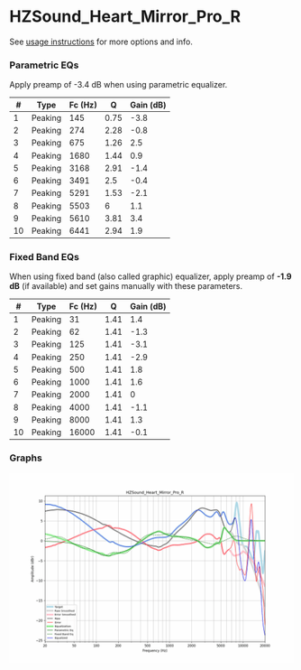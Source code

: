# HZSound_Heart_Mirror_Pro_R
See [usage instructions](https://github.com/jaakkopasanen/AutoEq#usage) for more options and info.

### Parametric EQs
Apply preamp of -3.4 dB when using parametric equalizer.

|   # | Type    |   Fc (Hz) |    Q |   Gain (dB) |
|-----|---------|-----------|------|-------------|
|   1 | Peaking |       145 | 0.75 |        -3.8 |
|   2 | Peaking |       274 | 2.28 |        -0.8 |
|   3 | Peaking |       675 | 1.26 |         2.5 |
|   4 | Peaking |      1680 | 1.44 |         0.9 |
|   5 | Peaking |      3168 | 2.91 |        -1.4 |
|   6 | Peaking |      3491 | 2.5  |        -0.4 |
|   7 | Peaking |      5291 | 1.53 |        -2.1 |
|   8 | Peaking |      5503 | 6    |         1.1 |
|   9 | Peaking |      5610 | 3.81 |         3.4 |
|  10 | Peaking |      6441 | 2.94 |         1.9 |

### Fixed Band EQs
When using fixed band (also called graphic) equalizer, apply preamp of **-1.9 dB** (if available) and set gains manually with these parameters.

|   # | Type    |   Fc (Hz) |    Q |   Gain (dB) |
|-----|---------|-----------|------|-------------|
|   1 | Peaking |        31 | 1.41 |         1.4 |
|   2 | Peaking |        62 | 1.41 |        -1.3 |
|   3 | Peaking |       125 | 1.41 |        -3.1 |
|   4 | Peaking |       250 | 1.41 |        -2.9 |
|   5 | Peaking |       500 | 1.41 |         1.8 |
|   6 | Peaking |      1000 | 1.41 |         1.6 |
|   7 | Peaking |      2000 | 1.41 |         0   |
|   8 | Peaking |      4000 | 1.41 |        -1.1 |
|   9 | Peaking |      8000 | 1.41 |         1.3 |
|  10 | Peaking |     16000 | 1.41 |        -0.1 |

### Graphs
![](./HZSound_Heart_Mirror_Pro_R.png)
